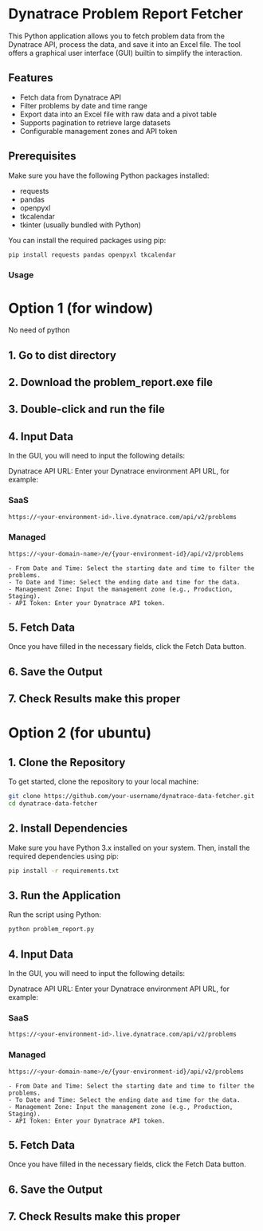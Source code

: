 # Dynatrace Problem Report Fetcher

This Python application allows you to fetch problem data from the Dynatrace API, process the data, and save it into an Excel file. The tool offers a graphical user interface (GUI) builtin to simplify the interaction.

## Features

- Fetch data from Dynatrace API
- Filter problems by date and time range
- Export data into an Excel file with raw data and a pivot table
- Supports pagination to retrieve large datasets
- Configurable management zones and API token

## Prerequisites

Make sure you have the following Python packages installed:

- requests
- pandas
- openpyxl
- tkcalendar
- tkinter (usually bundled with Python)

You can install the required packages using pip:

```bash
pip install requests pandas openpyxl tkcalendar
```

### Usage

# Option 1 (for window)
No need of python

## 1. Go to dist directory

## 2. Download the problem_report.exe file

## 3. Double-click and run the file

## 4. Input Data
In the GUI, you will need to input the following details:

Dynatrace API URL: Enter your Dynatrace environment API URL, for example:

### SaaS
```bash
https://<your-environment-id>.live.dynatrace.com/api/v2/problems
```
### Managed
```bash
https://<your-domain-name>/e/{your-environment-id}/api/v2/problems
```
    - From Date and Time: Select the starting date and time to filter the problems.
    - To Date and Time: Select the ending date and time for the data.
    - Management Zone: Input the management zone (e.g., Production, Staging).
    - API Token: Enter your Dynatrace API token.

## 5. Fetch Data

Once you have filled in the necessary fields, click the Fetch Data button.

## 6. Save the Output

## 7. Check Results  make this proper

# Option 2 (for ubuntu)

## 1. Clone the Repository
To get started, clone the repository to your local machine:
```bash
git clone https://github.com/your-username/dynatrace-data-fetcher.git
cd dynatrace-data-fetcher
```
## 2. Install Dependencies
Make sure you have Python 3.x installed on your system. Then, install the required dependencies using pip:
```bash
pip install -r requirements.txt
```
## 3. Run the Application
Run the script using Python:
```bash
python problem_report.py
```

## 4. Input Data
In the GUI, you will need to input the following details:

Dynatrace API URL: Enter your Dynatrace environment API URL, for example:

### SaaS
```bash
https://<your-environment-id>.live.dynatrace.com/api/v2/problems
```
### Managed
```bash
https://<your-domain-name>/e/{your-environment-id}/api/v2/problems
```
    - From Date and Time: Select the starting date and time to filter the problems.
    - To Date and Time: Select the ending date and time for the data.
    - Management Zone: Input the management zone (e.g., Production, Staging).
    - API Token: Enter your Dynatrace API token.

## 5. Fetch Data

Once you have filled in the necessary fields, click the Fetch Data button.

## 6. Save the Output

## 7. Check Results  make this proper
